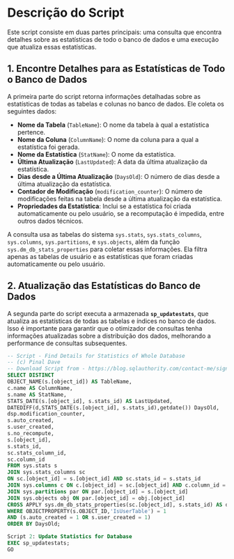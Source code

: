 # Descrição do Script

Este script consiste em duas partes principais: uma consulta que encontra detalhes sobre as estatísticas de todo o banco de dados e uma execução que atualiza essas estatísticas.

## 1. **Encontre Detalhes para as Estatísticas de Todo o Banco de Dados**

A primeira parte do script retorna informações detalhadas sobre as estatísticas de todas as tabelas e colunas no banco de dados. Ele coleta os seguintes dados:

- **Nome da Tabela** (`TableName`): O nome da tabela à qual a estatística pertence.
- **Nome da Coluna** (`ColumnName`): O nome da coluna para a qual a estatística foi gerada.
- **Nome da Estatística** (`StatName`): O nome da estatística.
- **Última Atualização** (`LastUpdated`): A data da última atualização da estatística.
- **Dias desde a Última Atualização** (`DaysOld`): O número de dias desde a última atualização da estatística.
- **Contador de Modificação** (`modification_counter`): O número de modificações feitas na tabela desde a última atualização da estatística.
- **Propriedades da Estatística**: Inclui se a estatística foi criada automaticamente ou pelo usuário, se a recomputação é impedida, entre outros dados técnicos.

A consulta usa as tabelas do sistema `sys.stats`, `sys.stats_columns`, `sys.columns`, `sys.partitions`, e `sys.objects`, além da função `sys.dm_db_stats_properties` para coletar essas informações. Ela filtra apenas as tabelas de usuário e as estatísticas que foram criadas automaticamente ou pelo usuário.

## 2. **Atualização das Estatísticas do Banco de Dados**

A segunda parte do script executa a armazenada **`sp_updatestats`**, que atualiza as estatísticas de todas as tabelas e índices no banco de dados. Isso é importante para garantir que o otimizador de consultas tenha informações atualizadas sobre a distribuição dos dados, melhorando a performance de consultas subsequentes.

```sql
-- Script - Find Details for Statistics of Whole Database
-- (c) Pinal Dave
-- Download Script from - https://blog.sqlauthority.com/contact-me/sign-up/
SELECT DISTINCT
OBJECT_NAME(s.[object_id]) AS TableName,
c.name AS ColumnName,
s.name AS StatName,
STATS_DATE(s.[object_id], s.stats_id) AS LastUpdated,
DATEDIFF(d,STATS_DATE(s.[object_id], s.stats_id),getdate()) DaysOld,
dsp.modification_counter,
s.auto_created,
s.user_created,
s.no_recompute,
s.[object_id],
s.stats_id,
sc.stats_column_id,
sc.column_id
FROM sys.stats s
JOIN sys.stats_columns sc
ON sc.[object_id] = s.[object_id] AND sc.stats_id = s.stats_id
JOIN sys.columns c ON c.[object_id] = sc.[object_id] AND c.column_id = sc.column_id
JOIN sys.partitions par ON par.[object_id] = s.[object_id]
JOIN sys.objects obj ON par.[object_id] = obj.[object_id]
CROSS APPLY sys.dm_db_stats_properties(sc.[object_id], s.stats_id) AS dsp
WHERE OBJECTPROPERTY(s.OBJECT_ID,'IsUserTable') = 1
AND (s.auto_created = 1 OR s.user_created = 1)
ORDER BY DaysOld;
``` 

```sql
Script 2: Update Statistics for Database
EXEC sp_updatestats;
GO
```